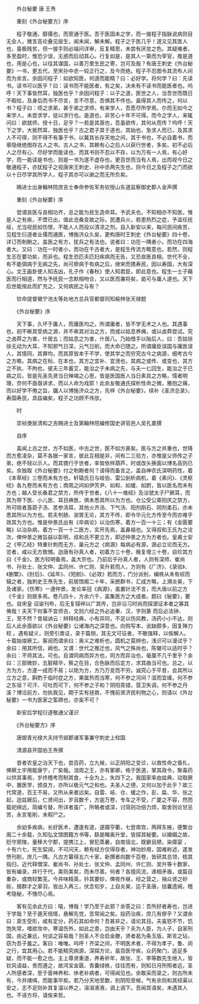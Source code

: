 <!-- { "loadSidebar": true } -->


　　外台秘要 唐 王焘

　　重刻《外台秘要方》序

　　程子敬通，醇儒也，而旁通于医。吾于医固未之学，而一接程子指脉说病则目无全人，微言高论叠见层生，闻未闻，解未解。程子之于医几乎！道又见其医人也，虽极贱贫，但一接手则必端问详审，反复精思，未尝有厌怠之色。其疑难者，多至盈时，惟恐少误，无惑而后动其心。行复如是，是其人一第而为宰官，推是道也，用是心也，以往其谋国，以善万里生民之寄，岂可及哉？有唐王刺史《外台秘要》一书，更五代，至宋孙中丞一较正行之，及今而绝。程子不忍图令其流布人间而为余言。余因问程子：如欲知医，何道而能精？曰：必好学。将何学？曰：先读书。读书可以医乎？曰：读书而不能医者，有之矣，决未有不读书而能医者也。呜呼！天下事皆然耳，独医也乎？余因问程子：以子之道，医世之人，当吾世而既日不暇给，及身后而书不尽言，言不尽意，吾惧其不传也。盍得其人而传之，何以书？程子曰：师之求弟，甚于弟之求师，有来学人，吾愿尽所学焉，尔而无如今之来学人，未尝求学，徒以求行也。是道也，非苦心十年不可得。而今之学人，来辄问曰：欲就师，授十日，足乎？一若是其亟也，吾虽欲传，其何从而传？呜呼！天下之学，大抵然耳，独医也乎？古之君子其于道也，其始也，急求人而已，及其求人不可得，则不得不有事于书，以冀其长存天地之间，其于书也，不必自着书，而章隐继绝图存古人之书。古人之书，其赖有心之后人以获行世者，多矣。初不必后人之尽有心、尽好学而能读也，而其书则不忍以不存，以为万有一人焉，有心好学，而一能读是书也，则是一书为遂不虚存也，更百世而当有人焉，出而视今日之敬通程子，亦犹程子之视唐宋王刺史、孙中丞两先生也，则今日之及程子之门而欲以十日尽学其所学人，程子其亦可以谢之而无所负矣。

　　赐进士出身翰林院庶吉士奉命参佐军务钦授山东道监察御史郡人金声撰

　　重刻《外台秘要》序

　　尝谓良医与良相功齐，总之能为民生造命耳。予武夫也，不知相亦不知医，惟是人之有疾，不啻已出，值此沧桑变故之际，民遭兵火，若患热烈之症，予滥任抚绥，尤当视民如伤恨，不能人人而投以清凉之剂。自入新安以来，每问民间疾苦，见程生衍道者业儒而通医，博施济众久矣，更构唐时王刺史《外台秘要》四十卷，详订而剞劂之。盖医之有方，犹兵之有法也。说者曰：功在一隅者小，而功在四海者大。又曰：功在一时者小，而功在千古者大，是程生传流方略意也。若然，则程生志在要功矣，而非也。程生恐匹夫匹妇疾病而无告，又恐良医良相，世代不全，有不能弭病于无病之先，尚可瘳病于有病之后，继宋而镌寿民，因以寿国，大有深心。文王画卦使人知吉凶，孔子作《春秋》使人知君臣，即此意也。程生一士子藉医而行相道，然与予抚民一念默相吻合，又以医而兼将矣，曷可与庸人道也。天下后世能按此而扩充之，又何病民之与有？

　　钦命提督徽宁池太等处地方总兵官都督同知榆林张天禄题

　　《外台秘要》序

　　天下事，久坏于庸人，而庸医均之。所谓庸者，皆不学无术之人也。其遇事也，初不晰其受病之源，并不审其对治之方，而或以姑息养痈，或以卤莽尝试。究之卤莽之为害，什居五；而姑息之为害，什居八。乃始借手以贻后人，曰：吾姑徐徐无动为大耳，不知邪气日深，元气日削，而大命已随之。所谓庸臣误国与庸医误人，其情同，其罪均，而其原皆本于不学，使其学之而穷究古今之病源，细考古今之方略，其病之在标、在本也，其方之宜补、宜泄也，其病之或传、或变也，其方之不执、不拘也，彼夫三年蓄艾，能治之于未病之先，与夫一匕回生，能治之于已病之后，皆是先圣先贤当日殚竭之心思，皆是医国医人当日素具之方略，懦者明理，奈何不亟亟讲求，而以人命为戏耶！此余友敬通氏探析性命之微，雅抱之痛，而以好学不倦之旨，牖人以博施济众之方，先梓《外台秘要》，续补《圣济总录》，寿国寿民，具兹编矣，程子之功顾不伟欤。

　　时

　　崇祯庚辰清和之吉赐进士及第翰林院编修国史讲官邑人吴孔嘉撰

　　自序

　　盖闻上古之世，方不如医，中古之世，医不如方甚矣。医与方之并重也，世降而方愈凌杂，莫不各据一家言，彼此互相是非，间有二三验方，亦惟是父师传之子弟，绝不轻以示人。而其镌行于世者，率皆依样葫芦，时或改头换面以博名高则已矣。余独取《外台秘要》付之剞劂者何？请得而备言之。盖自神农氏深明药性，着《本草经》三卷而未有方也，轩辕氏日与岐伯、雷公剖析病机，着《素问》、《灵枢经》各九卷而未有方也；商周之间如伊芳尹、如和、如缓、如跗，皆以医名而未有方也；越人受长桑君之禁方，所传于世者，《八十一难经》及治虢太子尸厥耳，而其为带下医、小儿医、耳目痹医，俱未悉其所以为方也。仓公受公乘阳庆之禁方，所可晓者莨菪子汤、苦参汤耳，其他火齐汤、下气汤、阳剂刚石、阴剂柔石，亦未悉其所以为方也。若夫刳肠、湔胃无论，其方不传，即令华元化方传至今而亦难乎效其为方也。惟是仲景氏出有《卒病论》以治伤寒，着方一百一十三；有《金匮要略》以治杂病，着方一百一十二医方，实开先焉，盖鼻祖也。又得叔和王氏为之诠次，俾仲景之微旨益以彰明，叔和氏不更立方，即述仲景之方为方者也。皇甫士安之《甲乙经》特重针刺而无方，巢元方之《病源》每病必有源，源必立论而无方。览者，咸以无方致憾。迨唐有孙真人者，初着方三十卷，晚复增三十卷，自珍其方曰《千金》，医方较明备焉，盖大宗也。乃前后乎孙真人者，人则有深师、崔尚书、孙处士、张文仲、孟同州、许仁则、吴升若而人，方则有《广济》、《录验》、《删繁》、《肘后》、《延年》、《短剧》、《必效》若而方，门分派别，编帙从未有综而辑之者，独刺史王焘先生，前居馆阁二十年，采摭群书，汇成方略，上溯炎昊，下及诸家。《伤寒》一遵仲景，发论率冠《病源》，虽置针法不言，而大唐以前之方《千金》则居多焉。卷凡四十，方余六千，盖集医方之大成者。题曰《秘要》，要也。自宋皇 诏谕刊布，后无复锓梓以广其传，岂非沿习时尚而探源证本者之寡其俦哉！夫天下何事不宜师古，文则六经之外必追秦、汉，字则篆 而后必法钟、王，至不然？昔祖讷云：辨释经典，小有异同，不足以伤风教，汤药小小不达，则后人此余亟欲以《外台秘要》公诸海内之深意也。向购写本，讹缺颇多，因复殚力校 。遇有疑义，则旁引类证，录于篇侧，其无文可征者，不敢强释，以俟解人。十载始竣厥工。客阅而谓余曰：奥义之难析也，圆机之莫辨也，浅识可以漫试乎？余曰：用其所信，阙也。又谓：世代之推迁也，风气之殊尚也，陈辙可以适时乎？余曰：不师其法，可也。且谓同病而异方也，同方而异治也，毫厘不几千里乎？余曰：三部微妙，五脏精华，察之在目，合色脉而后定方，求其曲当可也。总之，以方为方，方遂一成而不易；以矩为方，方乃万变而不穷。诚究心于平昔，会其所以立方之意，斟酌于临时症之方，果属热而当寒，何不参之河间？湿而宜燥，何不参之东垣？可汗、可吐而可下，何不参之子和？阴阳乖错，营卫失调，何不参之丹溪？博洽前方，勿执我见，期于实有拯救，不愧前贤济民利物之心，则请以《外台秘要》一书为医家之筌蹄也，亦奚不可？

　　新安后学程衍道敬通父谨识

　　《外台秘要方》序

　　唐银青光禄大夫持节邺郡诸军事兼守刺史上柱国

　　清源县开国伯王焘撰

　　昔者农皇之治天下也，尝百药，立九候，以正阴阳之变诊，以救性命之昏扎，俾厥土宇用能康宁，广矣哉。洎周之王，亦有冢卿，格于医道，掌其政令，聚毒药以供其事焉，岁终稽考而制其食，十全为上，失四下之。我国家率由兹典，动取厥中，置医学，颁良方，亦所以极元气之和也。夫圣人之德，又何以加于此乎？故三代常道，百王不易，又所从来者远矣。自雷、岐、仓、缓之作，彭、扁、华、张之起，迨兹厥后，仁贤间出，岁且数千，方逾万卷，专车之不受，广厦之不容，然而载祀绵远，简编亏替，所详者虽广，所略者或深，讨简则功倍力烦，取舍则论甘忌苦，永言笔削，未暇尸之。

　　余幼多疾病，长好医术，遭逢有道，遂蹑亨衢，七登南宫，两拜东掖，便繁台阁二十余载，久知弘文馆图籍方书等，繇是睹奥升堂，皆探其秘要。以婚姻之故，贬守房陵，量移大宁郡，提携江上，冒犯蒸暑，自南徂北，既僻且陋，染瘴婴 ，十有六七，死生契阔，不可问天，赖有经方仅得存者，神功妙用，固难称述，遂发愤刊削，庶几一隅。凡古方纂得五六十家，新撰者向数千百卷，皆研其总领，核其指归，近代释僧深、崔尚书、孙处士、张文仲、孟同州、许仁则、吴升等十数家，皆有编录，并行于代，美则美矣，而未尽善。何者？各擅风流，递相矛盾，或篇目重杂，或商较繁芜。今并味精英，钤其要妙，俾夜作昼，经之营之，捐众贤之砂砾，掇群才之翠羽，皆出入再三，伏念旬岁，上自炎昊，迄于圣唐，括囊遗阙，稽考隐秘，不愧尽心焉。

　　客有见余此方曰：嘻，博哉！学乃至于此邪？余答之曰：吾所好者寿也，岂进于学哉？至于遁天倍情，悬解先觉，吾常闻之矣。投药治疾，庶几有瘳乎？又谓余曰：禀生受形，咸有定分，药石其如命何？吾甚非之，请论其目。夫喜怒不节，饥饱失常，嗜欲攻中，寒温伤外，如此之患，岂由天乎？夫为人臣，为人子，自家刑国，由近兼远，何谈之容易哉？则圣人不合启金滕，贤者曷为条玉版，斯言之玷，窃为吾子羞之。客曰：唯唯。呜呼！齐梁之间，不明医术者，不得为孝子，鲁、闵之行，宜其用心。若不能精究病源，深探方论，虽百医守疾，众药聚门，适足多疑，而不能一愈之也。主上尊贤重道，养寿祈年，故张、王、李等数先生继入，皆钦风请益，贵而遵之，故鸿宝金匮、青囊绿帙，往往而有，则知日月所照者远，圣人所感者深，至于啬神养和、休老补病者，可得闻见也。余敢采而录之，则古所未有，今并缮缉，而能事毕矣。若乃分天地至数，别阴阳至候，气有余则和其经渠以安之，志不足则补其复溜以养之，溶溶液液，调上调下。吾闻其语矣，未遇其人也。不诬方将，请俟来哲。

